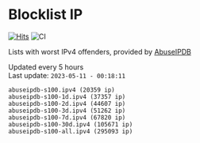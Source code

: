 # Blocklist IP

[![Hits](https://hits.seeyoufarm.com/api/count/incr/badge.svg?url=https%3A%2F%2Fgithub.com%2Fborestad%2Fblocklist-ip%2F&count_bg=%2379C83D&title_bg=%23555555&icon=&icon_color=%23E7E7E7&title=hits&edge_flat=false)](https://hits.seeyoufarm.com)  ![CI](https://img.shields.io/github/workflow/status/borestad/blocklist-ip/CI?style=flat-square)

Lists with worst IPv4 offenders, provided by [AbuseIPDB](https://www.abuseipdb.com/)

<!-- FOOTER-PLACEHOLDER -->
Updated every 5 hours<br>
Last update: `2023-05-11 - 00:18:11`
```
abuseipdb-s100.ipv4 (20359 ip)
abuseipdb-s100-1d.ipv4 (37357 ip)
abuseipdb-s100-2d.ipv4 (44607 ip)
abuseipdb-s100-3d.ipv4 (51262 ip)
abuseipdb-s100-7d.ipv4 (67820 ip)
abuseipdb-s100-30d.ipv4 (105671 ip)
abuseipdb-s100-all.ipv4 (295093 ip)
```

